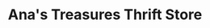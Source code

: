 ---
title: "Ana's Treasures Thrift Store"
url: /alpena/anas-treasures-thrift-store/
shop: charity
---